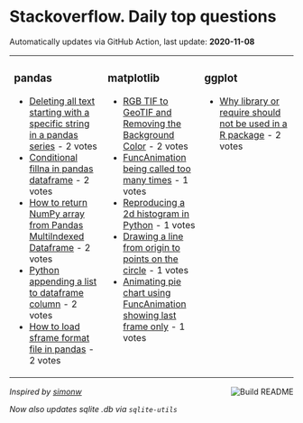 # Stackoverflow. Daily top questions 

Automatically updates via GitHub Action, last update: **<!-- date starts -->2020-11-08<!-- date ends -->**


<table><tr><td valign="top" width="33%">

### pandas
<!-- pandas starts -->
* [Deleting all text starting with a specific string in a pandas series](https://stackoverflow.com/questions/64738100/deleting-all-text-starting-with-a-specific-string-in-a-pandas-series) - 2 votes
* [Conditional fillna in pandas dataframe](https://stackoverflow.com/questions/64741449/conditional-fillna-in-pandas-dataframe) - 2 votes
* [How to return NumPy array from Pandas MultiIndexed Dataframe](https://stackoverflow.com/questions/64734190/how-to-return-numpy-array-from-pandas-multiindexed-dataframe) - 2 votes
* [Python appending a list to dataframe column](https://stackoverflow.com/questions/64734085/python-appending-a-list-to-dataframe-column) - 2 votes
* [How to load sframe format file in pandas](https://stackoverflow.com/questions/64735928/how-to-load-sframe-format-file-in-pandas) - 2 votes
<!-- pandas ends -->
</td><td valign="top" width="34%">


### matplotlib
<!-- matplotlib starts -->
* [RGB TIF to GeoTIF and Removing the Background Color](https://stackoverflow.com/questions/64733639/rgb-tif-to-geotif-and-removing-the-background-color) - 2 votes
* [FuncAnimation being called too many times](https://stackoverflow.com/questions/64743729/funcanimation-being-called-too-many-times) - 1 votes
* [Reproducing a 2d histogram in Python](https://stackoverflow.com/questions/64743208/reproducing-a-2d-histogram-in-python) - 1 votes
* [Drawing a line from origin to points on the circle](https://stackoverflow.com/questions/64739878/drawing-a-line-from-origin-to-points-on-the-circle) - 1 votes
* [Animating pie chart using FuncAnimation showing last frame only](https://stackoverflow.com/questions/64734034/animating-pie-chart-using-funcanimation-showing-last-frame-only) - 1 votes
<!-- matplotlib ends -->
</td><td valign="top" width="34%">


### ggplot
<!-- ggplot2 starts -->
* [Why library or require should not be used in a R package](https://stackoverflow.com/questions/64737686/why-library-or-require-should-not-be-used-in-a-r-package) - 2 votes
<!-- ggplot2 ends -->
</td></tr></table>

<a href="https://github.com/hp0404/hp0404/actions"><img src="https://github.com/hp0404/hp0404/workflows/Build%20README/badge.svg" align="right" alt="Build README"></a> <p>*Inspired by  [simonw](https://github.com/simonw/simonw)*</p> <p> *Now also updates sqlite .db via `sqlite-utils`* </p>
